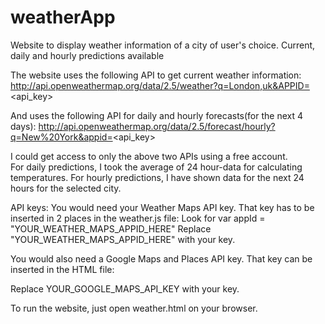 # weatherApp
Website to display weather information of a city of user's choice. Current, daily and hourly predictions available

The website uses the following API to get current weather information:
http://api.openweathermap.org/data/2.5/weather?q=London,uk&APPID=<api_key>

And uses the following API for daily and hourly forecasts(for the next 4 days):
http://api.openweathermap.org/data/2.5/forecast/hourly?q=New%20York&appid=<api_key>

I could get access to only the above two APIs using a free account.  
For daily predictions, I took the average of 24 hour-data for calculating temperatures.
For hourly predictions, I have shown data for the next 24 hours for the selected city. 

API keys:
You would need your Weather Maps API key. That key has to be inserted in 2 places in the weather.js file:
Look for var appId = "YOUR_WEATHER_MAPS_APPID_HERE"
Replace "YOUR_WEATHER_MAPS_APPID_HERE" with your key.

You would also need a Google Maps and Places API key. That key can be inserted in the HTML file:
<script src="https://maps.googleapis.com/maps/api/js?key=YOUR_GOOGLE_MAPS_API_KEY&libraries=places"></script>
Replace YOUR_GOOGLE_MAPS_API_KEY with your key.

To run the website, just open weather.html on your browser.
